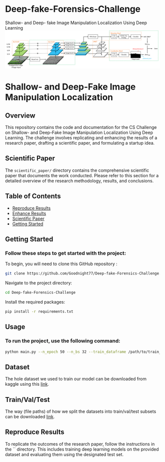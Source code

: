 # Deep-fake-Forensics-Challenge
Shallow- and Deep- fake Image Manipulation 
Localization Using Deep Learning 
![](./images/network-Recovered.png)

# Shallow- and Deep-Fake Image Manipulation Localization

## Overview

This repository contains the code and documentation for the CS Challenge on Shallow- and Deep-Fake Image Manipulation Localization Using Deep Learning. The challenge involves replicating and enhancing the results of a research paper, drafting a scientific paper, and formulating a startup idea.

## Scientific Paper

The `scientific_paper/` directory contains the comprehensive scientific paper that documents the work conducted. Please refer to this section for a detailed overview of the research methodology, results, and conclusions.

## Table of Contents

- [Reproduce Results](#reproduce-results)
- [Enhance Results](#enhance-results)
- [Scientific Paper](#scientific-paper)
- [Getting Started](#getting-started)

## Getting Started

### Follow these steps to get started with the project:
To begin, you will need to clone this GitHub repository :
```bash
git clone https://github.com/Goodnight77/Deep-fake-Forensics-Challenge.git
```
Navigate to the project directory:
```bash 
cd Deep-fake-Forensics-Challenge
```
Install the required packages:
```bash
pip install -r requirements.txt
```
## Usage
### To run the project, use the following command:
```bash
python main.py --n_epoch 50 --n_bs 32 --train_dataframe /path/to/train_data.csv --val_dataframe /path/to/val_data.csv
```
## Dataset
The hole dataset we used to train our model can be downloaded from kaggle using this [link](https://www.kaggle.com/datasets/mohamedbenticha/tsyp-cs-challenge).

## Train/Val/Test
The way (file paths) of how we split the datasets into train/val/test subsets can be downloaded [link](https://www.dropbox.com/s/opjpz9hoy5xm4um/paths.zip?dl=0).

## Reproduce Results
To replicate the outcomes of the research paper, follow the instructions in the `` directory. This includes training deep learning models on the provided dataset and evaluating them using the designated test set.
